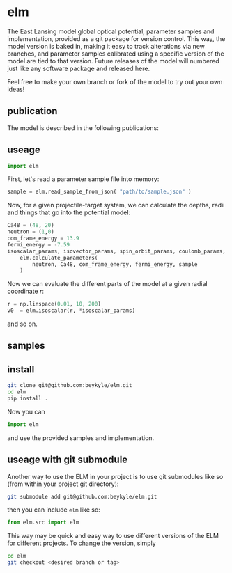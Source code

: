 # elm
The East Lansing model global optical potential, parameter samples and implementation, provided as a git package for version control. This way, the model version is baked in, making it easy to track alterations via new branches, and parameter samples calibrated using a specific version of the model are tied to that version. Future releases of the model will numbered just like any software package and released here.

Feel free to make your own branch or fork of the model to try out your own ideas! 

## publication

The model is described in the following publications:

## useage

```python
import elm
```

First, let's read a parameter sample file into memory:

```python
sample = elm.read_sample_from_json( "path/to/sample.json" )
```

Now, for a given projectile-target system, we can calculate the depths, radii and things that go into the potential model:

```python
Ca48 = (48, 20)
neutron = (1,0)
com_frame_energy = 13.9
fermi_energy = -7.59
isoscalar_params, isovector_params, spin_orbit_params, coulomb_params, delta = 
    elm.calculate_parameters(
        neutron, Ca48, com_frame_energy, fermi_energy, sample
    )
```

Now we can evaluate the different parts of the model at a given radial coordinate $r$:

```python
r = np.linspace(0.01, 10, 200)
v0  = elm.isoscalar(r, *isoscalar_params)
```

and so on.

## samples

## install

```bash
git clone git@github.com:beykyle/elm.git
cd elm
pip install .
```

Now you can
```python
import elm
```

and use the provided samples and implementation.

## useage with git submodule

Another way to use the ELM in your project is to use git submodules like so (from within your project git directory):

```bash
git submodule add git@github.com:beykyle/elm.git
```

then you can include `elm` like so:

```python
from elm.src import elm
```

This way may be quick and easy way to use different versions of the ELM for different projects. To change the version, simply

```bash
cd elm
git checkout <desired branch or tag>
```

